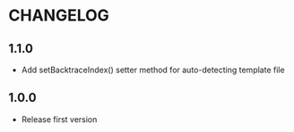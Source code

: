 # CHANGELOG

## 1.1.0

- Add setBacktraceIndex() setter method for auto-detecting template file

## 1.0.0

- Release first version
